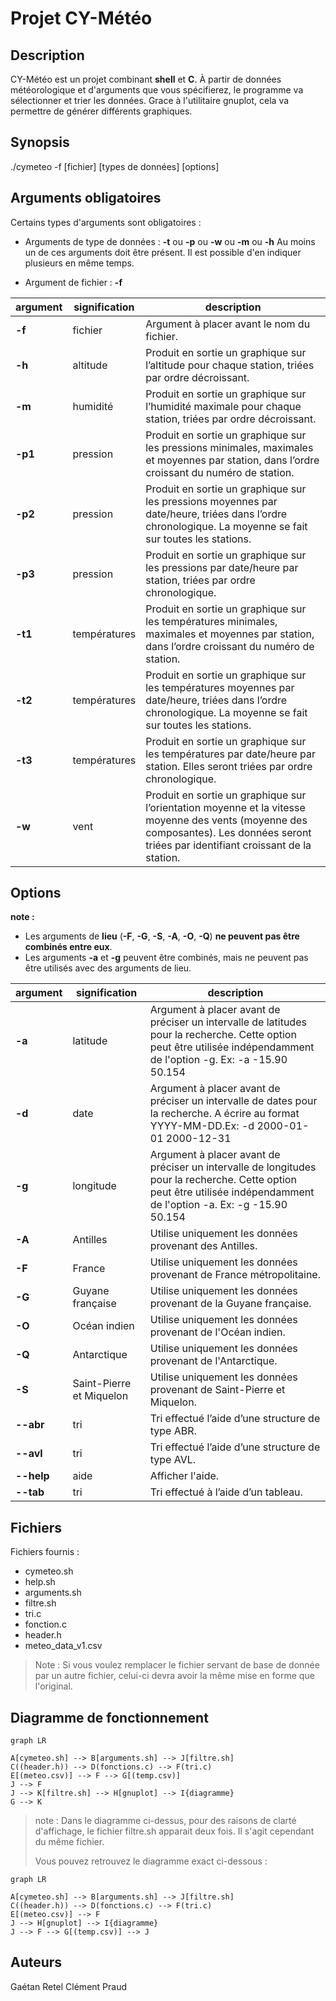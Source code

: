 # Projet CY-Météo

## Description
CY-Météo est un projet combinant **shell** et **C**.
À partir de données météorologique et d'arguments que vous spécifierez, le programme va sélectionner et trier les données. Grace à l'utilitaire gnuplot, cela va permettre de générer différents graphiques.

## Synopsis
./cymeteo -f [fichier] [types de données] [options]

## Arguments obligatoires

Certains types d'arguments sont obligatoires :

- Arguments de type de données : **-t** ou **-p** ou **-w** ou **-m** ou **-h** 
Au moins un de ces arguments doit être présent. Il est possible d'en indiquer plusieurs en même temps.

- Argument de fichier : **-f** 


|argument        |signification |description
|----------------|--------------|----------------
|**-f**          |fichier       |Argument à placer avant le nom du fichier.
|**-h**          |altitude      |Produit en sortie un graphique sur l’altitude pour chaque station, triées par ordre décroissant.
|**-m**          |humidité      |Produit en sortie un graphique sur l’humidité maximale pour chaque station, triées par ordre décroissant.
|**-p1**         |pression      |Produit en sortie un graphique sur les pressions minimales, maximales et moyennes par station, dans l’ordre croissant du numéro de station.
|**-p2**         |pression      |Produit en sortie un graphique sur les pressions moyennes par date/heure, triées dans l’ordre chronologique. La moyenne se fait sur toutes les stations.
|**-p3**         |pression      |Produit en sortie un graphique sur les pressions par date/heure par station, triées par ordre chronologique.
|**-t1**         |températures  |Produit en sortie un graphique sur les températures minimales, maximales et moyennes par station, dans l’ordre croissant du numéro de station.
|**-t2**         |températures  |Produit en sortie un graphique sur les températures moyennes par date/heure, triées dans l’ordre chronologique. La moyenne se fait sur toutes les stations.
|**-t3**         |températures  |Produit en sortie un graphique sur les températures  par date/heure par station. Elles seront triées par ordre chronologique.
|**-w**          |vent          |Produit en sortie un graphique sur l’orientation moyenne et la vitesse moyenne des vents (moyenne des composantes). Les données seront triées par identifiant croissant de la station.


## Options

**note :**
 - Les arguments de **lieu** (**-F**, **-G**, **-S**, **-A**, **-O**, **-Q**) **ne peuvent pas être combinés entre eux**.
 - Les arguments **-a** et **-g** peuvent être combinés, mais ne peuvent pas être utilisés avec des arguments de lieu.

 
|argument        |signification    |description
|----------------|-----------------|----------------
|**-a**          |latitude         |Argument à placer avant de préciser un intervalle de latitudes pour la recherche. Cette option peut être utilisée indépendamment de l'option -g. Ex: -a -15.90 50.154
|**-d**          |date             |Argument à placer avant de préciser un intervalle de dates pour la recherche. A écrire au format YYYY-MM-DD.Ex: -d 2000-01-01 2000-12-31
|**-g**          |longitude        |Argument à placer avant de préciser un intervalle de longitudes pour la recherche. Cette option peut être utilisée indépendamment de l'option -a. Ex: -g -15.90 50.154
|**-A**          |Antilles         |Utilise uniquement les données provenant des Antilles.
|**-F**          |France           |Utilise uniquement les données provenant de France métropolitaine.
|**-G**          |Guyane française |Utilise uniquement les données provenant de la Guyane française.
|**-O**          |Océan indien     |Utilise uniquement les données provenant de l'Océan indien.
|**-Q**          |Antarctique      |Utilise uniquement les données provenant de l'Antarctique.
|**-S**          |Saint-Pierre et Miquelon|Utilise uniquement les données provenant de Saint-Pierre et Miquelon.
|**--abr**       |tri              |Tri effectué l’aide d’une structure de type ABR.
|**--avl**       |tri              |Tri effectué l’aide d’une structure de type AVL.
|**--help**      |aide             |Afficher l'aide.
|**--tab**       |tri              |Tri effectué à l’aide d’un tableau.

## Fichiers

Fichiers fournis :
 - cymeteo.sh
 - help.sh
 - arguments.sh
 - filtre.sh
 - tri.c
 - fonction.c
 - header.h
 - meteo_data_v1.csv

> Note : Si vous voulez remplacer le fichier servant de base de donnée par un autre fichier, celui-ci devra avoir la même mise en forme que l'original.



## Diagramme de fonctionnement




```mermaid
graph LR

A[cymeteo.sh] --> B[arguments.sh] --> J[filtre.sh]
C((header.h)) --> D(fonctions.c) --> F(tri.c)
E[(meteo.csv)] --> F --> G[(temp.csv)]
J --> F
J --> K[filtre.sh] --> H[gnuplot] --> I{diagramme}
G --> K

```


> note : Dans le diagramme ci-dessus, pour des raisons de clarté d'affichage, le fichier filtre.sh apparait deux fois. Il s'agit cependant du même fichier.
> 
> Vous pouvez retrouvez le diagramme exact ci-dessous :







```mermaid
graph LR

A[cymeteo.sh] --> B[arguments.sh] --> J[filtre.sh]
C((header.h)) --> D(fonctions.c) --> F(tri.c)
E[(meteo.csv)] --> F
J --> H[gnuplot] --> I{diagramme}
J --> F --> G[(temp.csv)] --> J
```

## Auteurs

Gaétan Retel
Clément Praud



